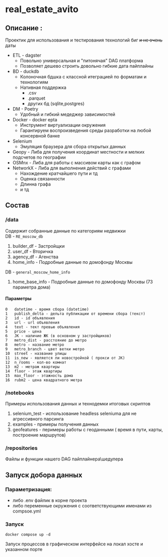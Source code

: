 # real_estate_avito
## Описание : 
Проектик для использования и тестирования технологий биг ~~и не очень~~ даты

* ETL - dagster  
  * Повольно универсальная и "питонячая" DAG платформа
  * Позволяет дешево строить довольно гибкие дата пайплайны
* BD - duckdb
    * Колоночная бдшка с классной итеграцией по форматам и технологиям
    * Нативная поддержка 
        * .csv
        * .parquet
        * других бд (sqlite,postgres)
* DM  - Poetry 
    * Удобный и гибкий медеджер зависимостей
* Docker - docker epta
    * Инструмент виртуализации окружения
    * Гарантируем воспроизведения среды разработки на любой консервной банке
* Selenium
    * Эмуляция браузера для сбора открытых данных
* Geopy - Либа для получения координат местности и мелких подсчетов по географии
* OSMnx - Либа для работы с массивом карты как с графом
* NetworkX - Либа для выполнения действий с графами
    * Нахождение кратчайшего пути и тд
    * Оценка связанности
    * Длинна графа 
    * и тд


## Состав
### **/data**
Cодержит собранные данные по категориям недвижки  
DB - `RE_moscow_db`  
1) builder_df - Застройщки
1) user_df - Вторичка
1) agency_df - Агенства
1) home_info - Подробные данные по домофонду Москвы

DB - `general_moscow_home_info`  
1) home_base_info - Подробные данные по домофонду Москвы (73 параметра дома)


#### Параметры
```
0	datetime - время сбора (datetime)
1	publish_delta - дельта публикации от времени сбора (текст)
2	id - id объявления
3	url - url объявления
4	text - тект превью объявления
5	price - цена
6	JK - наличие ЖК (в основном у застройщиков)
7	metro_dist - расстояние до метро
8	metro - название метро
9	metro_branch - цвет ветки метро
10	street - название улицы
11	is_new - является ли новостройкой ( прокси от JK)
12	n_rooms - кол-во комнат
13	m2 - метраж квартиры
14	floor - этаж квартиры
15	max_floor - этажность дома
16	rubm2 - цена квадратного метра 
```

### **/notebooks**
Примеры использования данных и технодемки итоговых скриптов  
1) selenium_test - использование headless seleniuma для не агрессивного парсинга
1) examples - примеры получения данных
1) geofeatures - перимеры работы с геоданными ( время в пути, карты, построение маршрутов)
### **/repositories**
Файлы и функции нашего DAG пайплайнера\шедулера
## Запуск добора данных
### Параметризация:
+ либо .env файлик в корне проекта
+ либо переменные окружения с соответствующими именами из compsoe.yml
### Запуск
``` shell 
docker compose up -d
```
Запуск процессов в графическом интерфейсе на локал хосте и указанном порте